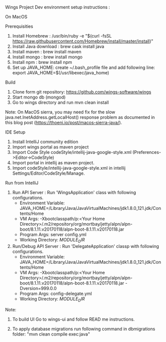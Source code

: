 Wings Project Dev environment setup instructions :

On MacOS

Prerequisities

1. Install Homebrew :
/usr/bin/ruby -e "$(curl -fsSL https://raw.githubusercontent.com/Homebrew/install/master/install)"
2. Install Java download : brew cask install java
3. Install maven : brew install maven
4. Install mongo : brew install mongo
5. Install npm : brew install npm
6. Set up JAVA_HOME: create ~/.bash_profile file and add following line:
    export JAVA_HOME=$(/usr/libexec/java_home)

Build

1) Clone form git repository:  https://github.com/wings-software/wings
2) Start mongo db (mongod)
3) Go to wings directory and run mvn clean install

Note: On MacOS sierra, you may need fix for the slow java.net.InetAddress.getLocalHost() response problem as documented in this blog post (https://thoeni.io/post/macos-sierra-java/).

IDE Setup

1) Install IntelliJ community edition
2) Import wings portal as maven project
3) Import Code Style codeStyle/intellij-java-google-style.xml (Preferences->Editor->CodeStyle)
4) Import portal in intellij as maven project.
5) Import codeStyle/intellij-java-google-style.xml in intellij Settings/Editor/CodeStyle/Manage.

Run from IntelliJ
1) Run  API Server : Run 'WingsApplication' class  with following configurations.
    * Environment Variable: JAVA_HOME=/Library/Java/JavaVirtualMachines/jdk1.8.0_121.jdk/Contents/Home
    * VM Args: -Xbootclasspath/p:&lt;Your Home Directory&gt;/.m2/repository/org/mortbay/jetty/alpn/alpn-boot/8.1.11.v20170118/alpn-boot-8.1.11.v20170118.jar
    * Program Args: server config.yml
    * Working Directory: $MODULE_DIR$
2) Run/Debug API Server : Run 'DelegateApplication' classp  with following configurations.
    * Environment Variable: JAVA_HOME=/Library/Java/JavaVirtualMachines/jdk1.8.0_121.jdk/Contents/Home
    * VM Args: -Xbootclasspath/p:&lt;Your Home Directory&gt;/.m2/repository/org/mortbay/jetty/alpn/alpn-boot/8.1.11.v20170118/alpn-boot-8.1.11.v20170118.jar -Dversion=999.0.0
    * Program Args: config-delegate.yml
    * Working Directory: $MODULE_DIR$

Note:
1) To build UI Go to wings-ui and follow READ me instructions.

2) To apply database migrations run following command in dbmigrations folder:
    "mvn clean compile exec:java"
